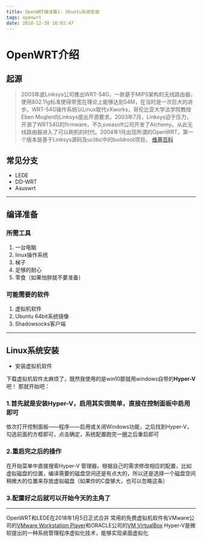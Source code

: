```yaml
---
title: OpenWRT编译篇1- Ubuntu系统安装
tags: openwrt
date: 2018-12-30 16:03:47
---
```


# OpenWRT介绍

## 起源

> 2003年底Linksys公司推出WRT-54G，一款基于MIPS架构的无线路由器，使用802.11g标准使得带宽在理论上能够达到54M，在当时是一次巨大的进步。WRT-54G操作系统以Linux取代vXworks，哥伦比亚大学法学院教授Eben Moglen向Linksys提出开源要求。2003年7月，Linksys迫于压力，开源了WRT54G的firmware，不久sveasoft公司开发了Alchemy。从此无线路由器进入了可以刷机的时代。2004年1月出现所谓的OpenWRT，第一个版本是基于Linksys源码及uclibc中的buildroot项目。
> [维基百科](https://zh.wikipedia.org/wiki/OpenWrt)

## 常见分支

* LEDE
* DD-WRT
* Asuswrt

---

<!-- more -->

## 编译准备

### 所需工具

1. 一台电脑
2. linux操作系统
3. 梯子
4. 足够的耐心
5. 零食（如果怕胖就不要准备）

### 可能需要的软件

1. 虚拟机软件
2. Ubuntu 64bit系统镜像
3. Shadowsocks客户端

---

## Linux系统安装

* 安装虚拟机软件

下载虚拟机软件太麻烦了，既然我使用的是win10那就用windows自带的**Hyper-V**吧！
那就开始吧：

### 1.首先就是安装Hyper-V，启用其实很简单，直接在控制面板中启用即可

依次打开控制面板——程序——启用或关闭Windows功能，之后找到Hyper-V，勾选前面的方框即可，点击确定，系统配置跑完一圈之后重启即可

### 2.重启完之后的操作

在开始菜单中直接搜索Hyper-V 管理器，根据自己的需求修改相应的配置，比如虚拟磁盘的位置，编译需要的磁盘空间还是有点大的，所以还是选择一个磁盘空间稍微大的位置来存放虚拟磁盘（如果你的C盘够大，也可以忽略这条）

### 3.配置好之后就可以开始今天的主角了











---
OpenWRT和LEDE在2018年1月5日正式合并
常用的免费虚拟机软件有VMware公司的[VMware Workstation Player](https://my.vmware.com/zh/web/vmware/free#desktop_end_user_computing/vmware_workstation_player/15_0)和ORACLE公司的[VM VirtualBox](https://www.virtualbox.org/wiki/Downloads)
Hyper-V是微软提出的一种系统管理程序虚拟化技术，能够实现桌面虚拟化
